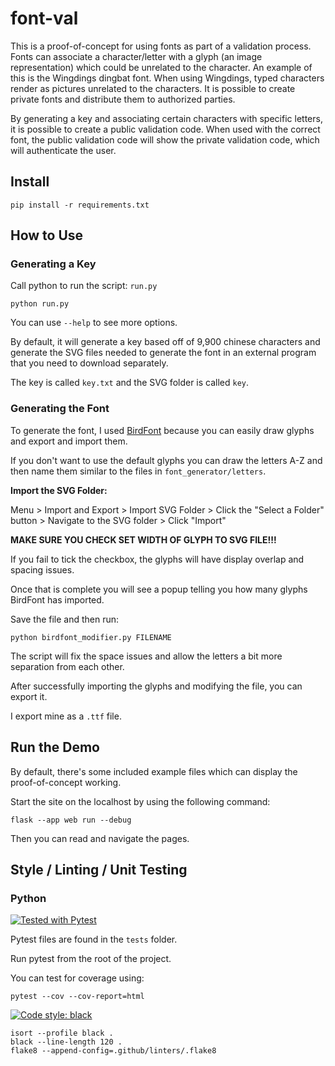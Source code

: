 # font-val

This is a proof-of-concept for using fonts as part of a validation process.
Fonts can associate a character/letter with a glyph (an image representation) which could be unrelated to the character.
An example of this is the Wingdings dingbat font. When using Wingdings, typed characters render as pictures unrelated to the characters.
It is possible to create private fonts and distribute them to authorized parties.

By generating a key and associating certain characters with specific letters, it is possible to create a public validation code.
When used with the correct font, the public validation code will show the private validation code, which will authenticate the user.

## Install
```commandline
pip install -r requirements.txt
```

## How to Use

### Generating a Key
Call python to run the script: `run.py`
```commandline
python run.py
```

You can use `--help` to see more options.

By default, it will generate a key based off of 9,900 chinese characters and generate the SVG files needed to generate the font in an external program that you need to download separately.

The key is called `key.txt` and the SVG folder is called `key`.

### Generating the Font
To generate the font, I used [BirdFont](https://github.com/johanmattssonm/birdfont) because you can easily draw glyphs and export and import them.

If you don't want to use the default glyphs you can draw the letters A-Z and then name them similar to the files in `font_generator/letters`.

**Import the SVG Folder:**

Menu > Import and Export > Import SVG Folder > Click the "Select a Folder" button > Navigate to the SVG folder > Click "Import"

**MAKE SURE YOU CHECK SET WIDTH OF GLYPH TO SVG FILE!!!**

If you fail to tick the checkbox, the glyphs will have display overlap and spacing issues.

Once that is complete you will see a popup telling you how many glyphs BirdFont has imported.

Save the file and then run:
```commandline
python birdfont_modifier.py FILENAME
```

The script will fix the space issues and allow the letters a bit more separation from each other.

After successfully importing the glyphs and modifying the file, you can export it.

I export mine as a `.ttf` file.

## Run the Demo
By default, there's some included example files which can display the proof-of-concept working.

Start the site on the localhost by using the following command:

```commandline
flask --app web run --debug
```

Then you can read and navigate the pages.

## Style / Linting / Unit Testing

### Python
[![Tested with Pytest](https://img.shields.io/badge/Tested%20with-Pytest-red?style=for-the-badge)](https://docs.pytest.org/)

Pytest files are found in the `tests` folder.

Run pytest from the root of the project.

You can test for coverage using:
```text
pytest --cov --cov-report=html
```

[![Code style: black](https://img.shields.io/badge/Code%20Style-Black-000000.svg?style=for-the-badge)](https://github.com/psf/black)


```text
isort --profile black .
black --line-length 120 .
flake8 --append-config=.github/linters/.flake8
```
